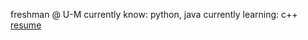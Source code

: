 freshman @ U-M
currently know: python, java
currently learning: c++
[resume]([url](https://diego-s-college-resume-docx-2.tiiny.site))

<!---
isqube/isqube is a ✨ special ✨ repository because its `README.md` (this file) appears on your GitHub profile.
You can click the Preview link to take a look at your changes.
--->
